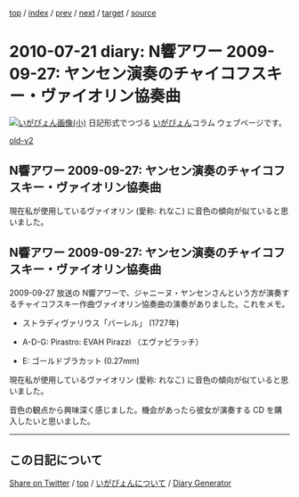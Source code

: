 [top](../index.html) 
 / [index](index.html) 
 / [prev](ig100719.html) 
 / [next](ig100808.html) 
 / [target](https://igapyon.github.io/diary/2010/ig100721.html) 
 / [source](https://github.com/igapyon/diary/blob/gh-pages/2010/ig100721.html.src.md) 

2010-07-21 diary: N響アワー 2009-09-27: ヤンセン演奏のチャイコフスキー・ヴァイオリン協奏曲
=====================================================================================================
[![いがぴょん画像(小)](https://igapyon.github.io/diary/images/iga200306s.jpg "いがぴょん")](https://igapyon.github.io/diary/memo/memoigapyon.html) 日記形式でつづる [いがぴょん](https://igapyon.github.io/diary/memo/memoigapyon.html)コラム ウェブページです。

[old-v2](ig100721-orig.html)

## N響アワー 2009-09-27: ヤンセン演奏のチャイコフスキー・ヴァイオリン協奏曲

現在私が使用しているヴァイオリン (愛称: れなこ) に音色の傾向が似ていると思いました。


## N響アワー 2009-09-27: ヤンセン演奏のチャイコフスキー・ヴァイオリン協奏曲

2009-09-27 放送の N響アワーで、ジャニーヌ・ヤンセンさんという方が演奏するチャイコフスキー作曲ヴァイオリン協奏曲の演奏がありました。これをメモ。

* ストラディヴァリウス「バーレル」 (1727年)
  
* A-D-G: Pirastro: EVAH Pirazzi （エヴァピラッチ）
  
* E: ゴールドブラカット (0.27mm)

現在私が使用しているヴァイオリン (愛称: れなこ) に音色の傾向が似ていると思いました。

音色の観点から興味深く感じました。機会があったら彼女が演奏する CD を購入したいと思いました。

----------------------------------------------------------------------------------------------------

## この日記について

[Share on Twitter](https://twitter.com/intent/tweet?hashtags=igapyon%2Cdiary%2C%E3%81%84%E3%81%8C%E3%81%B4%E3%82%87%E3%82%93&text=N%E9%9F%BF%E3%82%A2%E3%83%AF%E3%83%BC+2009-09-27%3A+%E3%83%A4%E3%83%B3%E3%82%BB%E3%83%B3%E6%BC%94%E5%A5%8F%E3%81%AE%E3%83%81%E3%83%A3%E3%82%A4%E3%82%B3%E3%83%95%E3%82%B9%E3%82%AD%E3%83%BC%E3%83%BB%E3%83%B4%E3%82%A1%E3%82%A4%E3%82%AA%E3%83%AA%E3%83%B3%E5%8D%94%E5%A5%8F%E6%9B%B2&url=https%3A%2F%2Figapyon.github.io%2Fdiary%2F2010%2Fig100721.html) / [top](../index.html) / [いがぴょんについて](https://igapyon.github.io/diary/memo/memoigapyon.html) / [Diary Generator](https://github.com/igapyon/igapyonv3)
